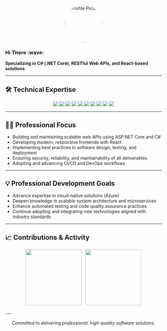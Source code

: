 <p align="center">
  <img src="https://avatars.githubusercontent.com/emr-nandan" alt="Profile Picture" width="120" style="border-radius:50%;" />
</p>

<h3> Hi There :wave: </h3>
<p>
  <b>Specializing in C# (.NET Core), RESTful Web APIs, and React-based solutions</b>
</p>

---

## 🛠️ Technical Expertise

<p align="center">
  <img src="https://img.shields.io/badge/C%23-154360?style=for-the-badge&logo=c-sharp&logoColor=white"/>
  <img src="https://img.shields.io/badge/.NET_Core-2471A3?style=for-the-badge&logo=dotnet&logoColor=white"/>
  <img src="https://img.shields.io/badge/ASP.NET_Core-1A5276?style=for-the-badge&logo=dotnet&logoColor=white"/>
  <img src="https://img.shields.io/badge/Web%20API-2C3E50?style=for-the-badge&logo=webassembly&logoColor=white"/>
  <img src="https://img.shields.io/badge/React-2874A6?style=for-the-badge&logo=react&logoColor=61DAFB"/>
  <img src="https://img.shields.io/badge/SQL_Server-283747?style=for-the-badge&logo=microsoftsqlserver&logoColor=white"/>
  <img src="https://img.shields.io/badge/Docker-138D75?style=for-the-badge&logo=docker&logoColor=white"/>
  <img src="https://img.shields.io/badge/Git-2E4053?style=for-the-badge&logo=git&logoColor=white"/>
  <img src="https://img.shields.io/badge/Azure-2874A6?style=for-the-badge&logo=microsoftazure&logoColor=white"/>
  <img src="https://img.shields.io/badge/Postman-1B4F72?style=for-the-badge&logo=postman&logoColor=white"/>
</p>

---

## 👨‍💼 Professional Focus

- Building and maintaining scalable web APIs using ASP.NET Core and C#
- Developing modern, responsive frontends with React
- Implementing best practices in software design, testing, and deployment
- Ensuring security, reliability, and maintainability of all deliverables
- Adopting and advancing CI/CD and DevOps workflows

---

## 💡 Professional Development Goals

- Advance expertise in cloud-native solutions (Azure)
- Deepen knowledge in scalable system architecture and microservices
- Enhance automated testing and code quality assurance practices
- Continue adopting and integrating new technologies aligned with industry standards

---

## 📈 Contributions & Activity

<p align="center">
  <img src="https://github-readme-stats.vercel.app/api?username=emr-nandan&show_icons=true&theme=github_dark&title_color=154360&icon_color=2471A3" height="180"/>
  &nbsp;
  <img src="https://github-readme-streak-stats.herokuapp.com/?user=emr-nandan&theme=github-dark-blue&date_format=M%20j%5B%2C%20Y%5D" height="180"/>
</p>
---

<p align="center">
  <em>Committed to delivering professional, high-quality software solutions.</em>
</p>
